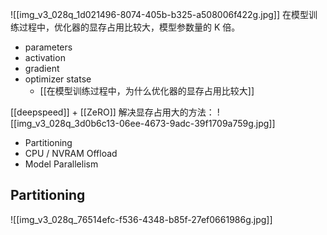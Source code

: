 ![[img_v3_028q_1d021496-8074-405b-b325-a508006f422g.jpg]]
在模型训练过程中，优化器的显存占用比较大，模型参数量的 K 倍。
+ parameters
+ activation
+ gradient
+ optimizer statse
	+ [[在模型训练过程中，为什么优化器的显存占用比较大]]

[[deepspeed]] + [[ZeRO]] 解决显存占用大的方法：
![[img_v3_028q_3d0b6c13-06ee-4673-9adc-39f1709a759g.jpg]]
+ Partitioning
+ CPU / NVRAM Offload
+ Model Parallelism

## Partitioning
![[img_v3_028q_76514efc-f536-4348-b85f-27ef0661986g.jpg]]

